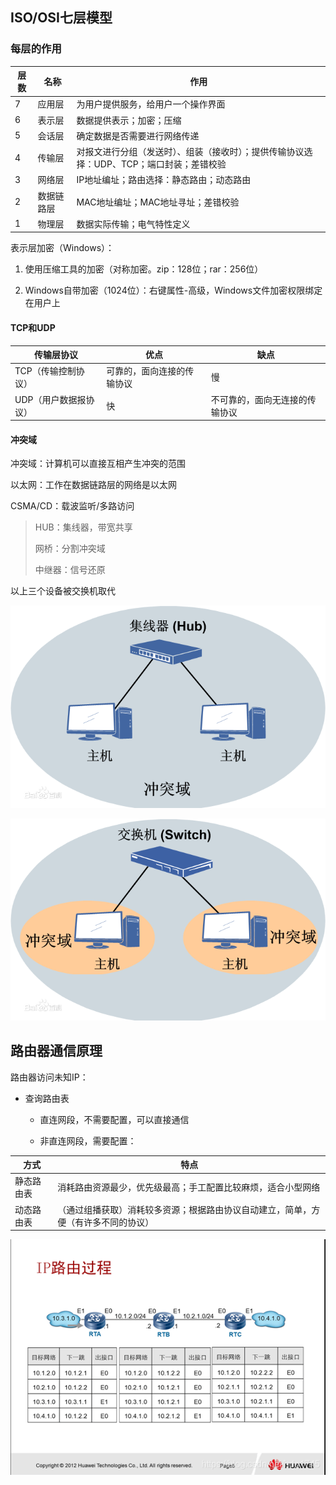## ISO/OSI七层模型

### 每层的作用

| 层数 | 名称       | 作用                                                         |
| ---- | ---------- | ------------------------------------------------------------ |
| 7    | 应用层     | 为用户提供服务，给用户一个操作界面                           |
| 6    | 表示层     | 数据提供表示；加密；压缩                                     |
| 5    | 会话层     | 确定数据是否需要进行网络传递                                 |
| 4    | 传输层     | 对报文进行分组（发送时）、组装（接收时）；提供传输协议选择：UDP、TCP；端口封装；差错校验 |
| 3    | 网络层     | IP地址编址；路由选择：静态路由；动态路由                     |
| 2    | 数据链路层 | MAC地址编址；MAC地址寻址；差错校验                           |
| 1    | 物理层     | 数据实际传输；电气特性定义                                   |

表示层加密（Windows）：

1.  使用压缩工具的加密（对称加密。zip：128位；rar：256位）

2.  Windows自带加密（1024位）：右键属性-高级，Windows文件加密权限绑定在用户上

#### TCP和UDP

| 传输层协议            | 优点                       | 缺点                           |
| --------------------- | -------------------------- | ------------------------------ |
| TCP（传输控制协议）   | 可靠的，面向连接的传输协议 | 慢                             |
| UDP（用户数据报协议） | 快                         | 不可靠的，面向无连接的传输协议 |

#### 冲突域

冲突域：计算机可以直接互相产生冲突的范围

以太网：工作在数据链路层的网络是以太网

CSMA/CD：载波监听/多路访问

>   HUB：集线器，带宽共享
>
>   网桥：分割冲突域
>
>   中继器：信号还原

以上三个设备被交换机取代

![HUB](HUB冲突域.png)

![交换机冲突域](交换机冲突域.png)

## 路由器通信原理

路由器访问未知IP：

*   查询路由表

    *   直连网段，不需要配置，可以直接通信

    *   非直连网段，需要配置：

| 方式       | 特点                                                         |
| ---------- | ------------------------------------------------------------ |
| 静态路由表 | 消耗路由资源最少，优先级最高；手工配置比较麻烦，适合小型网络 |
| 动态路由表 | （通过组播获取）消耗较多资源；根据路由协议自动建立，简单，方便（有许多不同的协议） |

![Router](路由器.png)